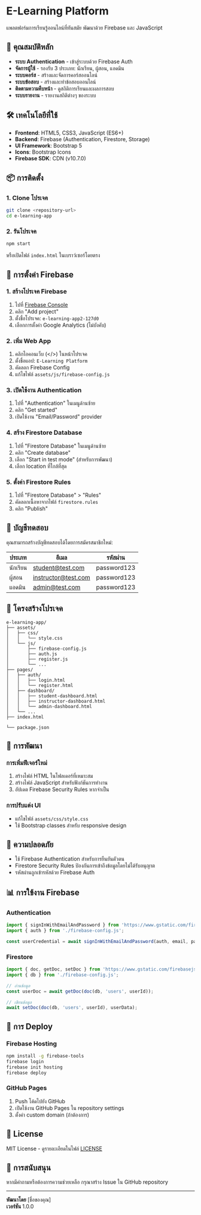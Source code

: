 # E-Learning Platform

แพลตฟอร์มการเรียนรู้ออนไลน์ที่ทันสมัย พัฒนาด้วย Firebase และ JavaScript

## 🚀 คุณสมบัติหลัก

- **ระบบ Authentication** - เข้าสู่ระบบด้วย Firebase Auth
- **จัดการผู้ใช้** - รองรับ 3 ประเภท: นักเรียน, ผู้สอน, แอดมิน
- **ระบบคอร์ส** - สร้างและจัดการคอร์สออนไลน์
- **ระบบข้อสอบ** - สร้างและทำข้อสอบออนไลน์
- **ติดตามความคืบหน้า** - ดูสถิติการเรียนและผลการสอบ
- **ระบบรายงาน** - รายงานสถิติต่างๆ ของระบบ

## 🛠️ เทคโนโลยีที่ใช้

- **Frontend**: HTML5, CSS3, JavaScript (ES6+)
- **Backend**: Firebase (Authentication, Firestore, Storage)
- **UI Framework**: Bootstrap 5
- **Icons**: Bootstrap Icons
- **Firebase SDK**: CDN (v10.7.0)

## 📦 การติดตั้ง

### 1. Clone โปรเจค
```bash
git clone <repository-url>
cd e-learning-app
```

### 2. รันโปรเจค
```bash
npm start
```

หรือเปิดไฟล์ `index.html` ในเบราว์เซอร์โดยตรง

## 🔧 การตั้งค่า Firebase

### 1. สร้างโปรเจค Firebase
1. ไปที่ [Firebase Console](https://console.firebase.google.com/)
2. คลิก "Add project"
3. ตั้งชื่อโปรเจค: `e-learning-app2-127d0`
4. เลือกการตั้งค่า Google Analytics (ไม่บังคับ)

### 2. เพิ่ม Web App
1. คลิกไอคอนเว็บ (</>) ในหน้าโปรเจค
2. ตั้งชื่อแอป: `E-Learning Platform`
3. คัดลอก Firebase Config
4. แก้ไขไฟล์ `assets/js/firebase-config.js`

### 3. เปิดใช้งาน Authentication
1. ไปที่ "Authentication" ในเมนูด้านซ้าย
2. คลิก "Get started"
3. เปิดใช้งาน "Email/Password" provider

### 4. สร้าง Firestore Database
1. ไปที่ "Firestore Database" ในเมนูด้านซ้าย
2. คลิก "Create database"
3. เลือก "Start in test mode" (สำหรับการพัฒนา)
4. เลือก location ที่ใกล้ที่สุด

### 5. ตั้งค่า Firestore Rules
1. ไปที่ "Firestore Database" > "Rules"
2. คัดลอกเนื้อหาจากไฟล์ `firestore.rules`
3. คลิก "Publish"

## 👥 บัญชีทดสอบ

คุณสามารถสร้างบัญชีทดสอบได้โดยการสมัครสมาชิกใหม่:

| ประเภท | อีเมล | รหัสผ่าน |
|--------|-------|----------|
| นักเรียน | student@test.com | password123 |
| ผู้สอน | instructor@test.com | password123 |
| แอดมิน | admin@test.com | password123 |

## 📁 โครงสร้างโปรเจค

```
e-learning-app/
├── assets/
│   ├── css/
│   │   └── style.css
│   └── js/
│       ├── firebase-config.js
│       ├── auth.js
│       ├── register.js
│       └── ...
├── pages/
│   ├── auth/
│   │   ├── login.html
│   │   └── register.html
│   ├── dashboard/
│   │   ├── student-dashboard.html
│   │   ├── instructor-dashboard.html
│   │   └── admin-dashboard.html
│   └── ...
├── index.html

└── package.json
```

## 🔧 การพัฒนา

### การเพิ่มฟีเจอร์ใหม่
1. สร้างไฟล์ HTML ในโฟลเดอร์ที่เหมาะสม
2. สร้างไฟล์ JavaScript สำหรับฟังก์ชันการทำงาน
3. อัปเดต Firebase Security Rules หากจำเป็น

### การปรับแต่ง UI
- แก้ไขไฟล์ `assets/css/style.css`
- ใช้ Bootstrap classes สำหรับ responsive design

## 🔐 ความปลอดภัย

- ใช้ Firebase Authentication สำหรับการยืนยันตัวตน
- Firestore Security Rules ป้องกันการเข้าถึงข้อมูลโดยไม่ได้รับอนุญาต
- รหัสผ่านถูกเข้ารหัสด้วย Firebase Auth

## 📊 การใช้งาน Firebase

### Authentication
```javascript
import { signInWithEmailAndPassword } from 'https://www.gstatic.com/firebasejs/10.7.0/firebase-auth.js';
import { auth } from './firebase-config.js';

const userCredential = await signInWithEmailAndPassword(auth, email, password);
```

### Firestore
```javascript
import { doc, getDoc, setDoc } from 'https://www.gstatic.com/firebasejs/10.7.0/firebase-firestore.js';
import { db } from './firebase-config.js';

// อ่านข้อมูล
const userDoc = await getDoc(doc(db, 'users', userId));

// เขียนข้อมูล
await setDoc(doc(db, 'users', userId), userData);
```

## 🚀 การ Deploy

### Firebase Hosting
```bash
npm install -g firebase-tools
firebase login
firebase init hosting
firebase deploy
```

### GitHub Pages
1. Push โค้ดไปยัง GitHub
2. เปิดใช้งาน GitHub Pages ใน repository settings
3. ตั้งค่า custom domain (ถ้าต้องการ)

## 📝 License

MIT License - ดูรายละเอียดในไฟล์ [LICENSE](LICENSE)

## 🤝 การสนับสนุน

หากมีคำถามหรือต้องการความช่วยเหลือ กรุณาสร้าง Issue ใน GitHub repository

---

**พัฒนาโดย** [ชื่อของคุณ]  
**เวอร์ชัน** 1.0.0

